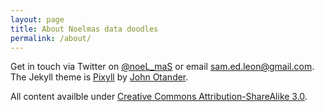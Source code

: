 ```yaml
---
layout: page
title: About Noelmas data doodles
permalink: /about/
---
```


Get in touch via Twitter on [@noeL_maS](https://twitter.com/noel_mas) or email sam.ed.leon@gmail.com. The Jekyll theme is [Pixyll](https://github.com/johnotander/pixyll) by [John Otander](http://johnotander.com). 

All content availble under [Creative Commons Attribution-ShareAlike 3.0](https://creativecommons.org/licenses/by-sa/3.0/).